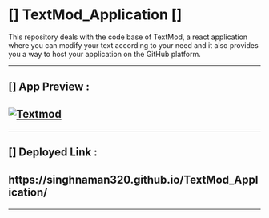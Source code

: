 # [] TextMod_Application []
This repository deals with the code base of TextMod, a react application where you can modify your text according to your need and it also provides you a way to host your application on the GitHub platform. 
<hr/>
<h2>[] App Preview :<h2/>
<a href="https://ibb.co/mHykKPx"><img src="https://i.ibb.co/zS2pgtk/Textmod.png" alt="Textmod" border="0" /></a>
<hr/>
<h2>[] Deployed Link :<h2/>
https://singhnaman320.github.io/TextMod_Application/

<hr/>
